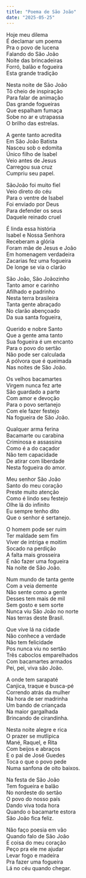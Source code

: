 ```yaml
---
title: "Poema de São João"
date: "2025-05-25"
---
```


Hoje meu dilema  
É declamar um poema  
Pra o povo de lucena  
Falando do São João  
Noite das brincadeiras  
Forró, balão e fogueira  
Esta grande tradição  

Nesta noite de São João  
Tô cheio de inspiração  
Para falar de animação  
Das grande fogueiras  
Que espalham fumaça  
Sobe no ar e utrapassa  
O brilho das estrelas.  

A gente tanto acredita  
Em São João Batista  
Nasceu sob o edomita  
Único filho de Isabel  
Veio antes de Jesus  
Carregou sua cruz  
Cumpriu seu papel.  

SãoJoão foi muito fiel  
Veio direto do céu  
Para o ventre de Isabel  
Foi enviado por Deus  
Para defender os seus  
Daquele reinado cruel  

É linda essa história  
Isabel e Nossa Senhora  
Receberam a glória  
Foram mãe de Jesus e João  
Em homenagem verdadeira  
Zacarias fez uma fogueira  
De longe se via o clarão  

<!-- pagebreak -->

São João, São Joãozinho  
Tanto amor e carinho  
Afilhado e padrinho  
Nesta terra brasileira  
Tanta gente abraçado  
No clarão abençoado  
Da sua santa fogueira,  

Querido e nobre Santo  
Que a gente ama tanto  
Sua fogueira é um encanto  
Para o povo do sertão  
Não pode ser calculada  
A pólvora que é queimada  
Nas noites de São João.  

Os velhos bacamartes  
Virgem nunca fez arte  
São guardado a parte  
Com amor e devoção  
Para o povo sertanejo  
Com ele fazer festejo  
Na fogueira de São João.  

Qualquer arma ferina  
Bacamarte ou carabina  
Criminosa e assassina  
Como é a do caçador  
Não tem capacidade  
De atirar com liberdade  
Nesta fogueira do amor.  

<!-- pagebreak -->

Meu senhor São João  
Santo do meu coração  
Preste muito atenção  
Como é lindo seu festejo  
Olhe lá do infinito  
Eu sempre tenho dito  
Que o senhor é sertanejo.  

O homem pode ser ruim  
Ter maldade sem fim  
Viver de intriga e moitim  
Socado na perdição  
A falta mais grosseira  
É não fazer uma fogueira  
Na noite de São João.  

Num mundo de tanta gente  
Com a veia demente  
Não sente como a gente  
Desses tem mais de mil  
Sem gosto e sem sorte  
Nunca viu São João no norte  
Nas terras deste Brasil.  

Que vive lá na cidade  
Não conhece a verdade  
Não tem felicidade  
Pos nunca viu no sertão  
Três caboclos emparelhados  
Com bacamartes armados  
Pei, pei, viva são João.  

<!-- pagebreak -->

A onde tem sarapaté  
Canjica, traque e busca-pé  
Correndo atrás da mulher  
Na hora de ser madrinha  
Um  bando de criançada  
Na maior gargalhada  
Brincando de cirandinha.  

Nesta noite alegre e rica  
O prazer se mutlipica  
Mané, Raquel, e Rita  
Com beijos e abraços  
E o pai de José Guedes  
Toca o que o povo pede  
Numa sanfona de oito baixos.  

Na festa de São João  
Tem fogueira e balão  
No nordeste do sertão  
O povo do nosso país  
Dando viva toda hora  
Quando o bacamarte estora  
São João fica feliz.  

Não faço poesia em vão  
Quando falo de São João  
É coisa do meu coração  
Peço pra ele me ajudar  
Levar fogo e  madeira  
Pra fazer uma fogueira  
Lá no céu quando chegar.

